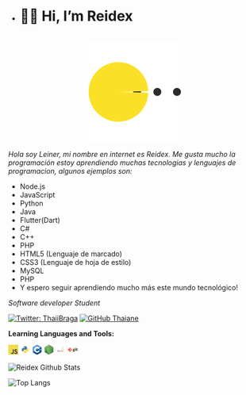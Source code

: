 - # 👋🏻 Hi, I’m Reidex
<div align="center">
	<br>
	<img src="https://raw.githubusercontent.com/Aniket965/Aniket965/master/pacman.svg?sanitize=true" width="200" height="200">

</div>
<p>
	<em>
Hola soy Leiner, mi nombre en internet es Reidex. Me gusta mucho la programación estoy aprendiendo muchas tecnologias y lenguajes de programacion, algunos ejemplos son: 
	</em>
</p>

- Node.js
- JavaScript
- Python
- Java
- Flutter(Dart)
- C#
- C++
- PHP
- HTML5 (Lenguaje de marcado)
- CSS3 (Lenguaje de hoja de estilo)
- MySQL
- PHP
- Y espero seguir aprendiendo mucho más este mundo tecnológico!

<p><em>Software developer Student
</em></p>



[![Twitter: ThaiiBraga](https://img.shields.io/twitter/follow/SoyLeiner?style=social)](https://twitter.com/SoyLeiner)
[![GitHub Thaiane](https://img.shields.io/github/followers/SoyLeiner?label=follow&style=social)](https://github.com/SoyLeiner)


**Learning Languages and Tools:**

<code><img height="20" src="https://raw.githubusercontent.com/github/explore/80688e429a7d4ef2fca1e82350fe8e3517d3494d/topics/javascript/javascript.png"></code>
<code><img height="20" src="https://raw.githubusercontent.com/github/explore/80688e429a7d4ef2fca1e82350fe8e3517d3494d/topics/python/python.png"></code>
<code><img height="20" src="https://raw.githubusercontent.com/github/explore/80688e429a7d4ef2fca1e82350fe8e3517d3494d/topics/cpp/cpp.png"></code>
<code><img height="20" src="https://raw.githubusercontent.com/github/explore/80688e429a7d4ef2fca1e82350fe8e3517d3494d/topics/nodejs/nodejs.png"></code>
<code><img height="20" src="https://raw.githubusercontent.com/github/explore/80688e429a7d4ef2fca1e82350fe8e3517d3494d/topics/mysql/mysql.png"></code>
<code><img height="20" src="https://raw.githubusercontent.com/github/explore/80688e429a7d4ef2fca1e82350fe8e3517d3494d/topics/git/git.png"></code>


![Reidex Github Stats](https://github-readme-stats.vercel.app/api?username=SoyLeiner&count_private=true&show_icons=true&theme=radical&include_all_commits=true)

![Top Langs](https://github-readme-stats.vercel.app/api/top-langs/?username=SoyLeiner&theme=radical)


